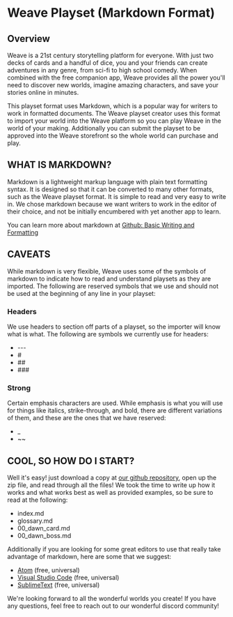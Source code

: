 # Weave Playset (Markdown Format)

## Overview
Weave is a 21st century storytelling platform for everyone. With just two decks of cards and a handful of dice, you and your friends can create adventures in any genre, from sci-fi to high school comedy. When combined with the free companion app, Weave provides all the power you'll need to discover new worlds, imagine amazing characters, and save your stories online in minutes.

This playset format uses Markdown, which is a popular way for writers to work in formatted documents. The Weave playset creator uses this format to import your world into the Weave platform so you can play Weave in the world of your making. Additionally you can submit the playset to be approved into the Weave storefront so the whole world can purchase and play.

## WHAT IS MARKDOWN?
Markdown is a lightweight markup language with plain text formatting syntax. It is designed so that it can be converted to many other formats, such as the Weave playset format. It is simple to read and very easy to write in. We chose markdown because we want writers to work in the editor of their choice, and not be initially encumbered with yet another app to learn.

You can learn more about markdown at [Github: Basic Writing and Formatting](https://help.github.com/articles/basic-writing-and-formatting-syntax)

## CAVEATS
While markdown is very flexible, Weave uses some of the symbols of markdown to indicate how to read and understand playsets as they are imported. The following are reserved symbols that we use and should not be used at the beginning of any line in your playset:

### Headers
We use headers to section off parts of a playset, so the importer will know what is what. The following are symbols we currently use for headers:

- \---
- \#
- \##
- \###

### Strong
Certain emphasis characters are used. While emphasis is what you will use for things like italics, strike-through, and bold, there are different variations of them, and these are the ones that we have reserved:

- \_
- \~~


## COOL, SO HOW DO I START?
Well it's easy! just download a copy at [our github repository](https://github.com/monoclesociety/weave-md-playset), open up the zip file, and read through all the files! We took the time to write up how it works and what works best as well as provided examples, so be sure to read at the following:

- index.md
- glossary.md
- 00\_dawn\_card.md
- 00\_dawn\_boss.md

Additionally if you are looking for some great editors to use that really take advantage of markdown, here are some that we suggest:

- [Atom](https://atom.io) \(free, universal\)
- [Visual Studio Code](https://code.visualstudio.com) \(free, universal\)
- [SublimeText](https://www.sublimetext.com) \(free, universal\) 

We're looking forward to all the wonderful worlds you create! If you have any questions, feel free to reach out to our wonderful discord community!